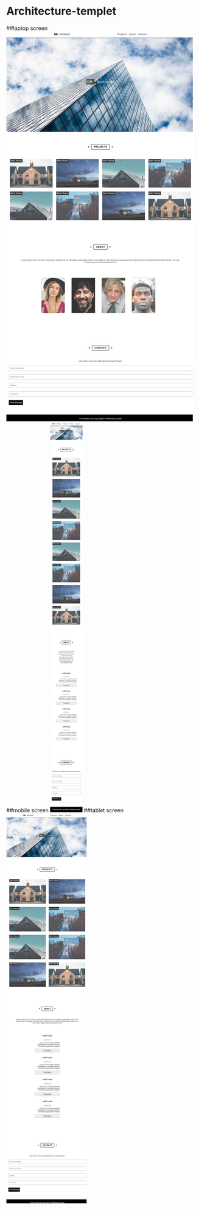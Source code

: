 # Architecture-templet
##laptop screen
![](https://github.com/AL-Shimaa-Jamal/Architecture-templet/blob/main/img/A%20lapscreen.jpeg
)
##mobile screen
![](https://github.com/AL-Shimaa-Jamal/Architecture-templet/blob/main/img/A%20iphone%20screen.jpeg)
##tablet screen
![](https://github.com/AL-Shimaa-Jamal/Architecture-templet/blob/main/img/A%20tabscreen.jpeg)
